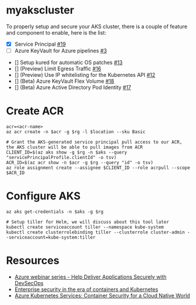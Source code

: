# myakscluster

To properly setup and secure your AKS cluster, there is a couple of feature and component to enable, here is the list:

- [X] Service Principal [#19](https://github.com/mathieu-benoit/myakscluster/issues/19)
- [ ] Azure KeyVault for Azure pipelines [#3](https://github.com/mathieu-benoit/myakscluster/issues/3)
- [] Setup kured for automatic OS patches [#13](https://github.com/mathieu-benoit/myakscluster/issues/13)
- [] (Preview) Limit Egress Traffic [#16](https://github.com/mathieu-benoit/myakscluster/issues/16)
- [] (Preview) Use IP whitelisting for the Kubernetes API [#12](https://github.com/mathieu-benoit/myakscluster/issues/12)
- [] (Beta) Azure KeyVault Flex Volume [#18](https://github.com/mathieu-benoit/myakscluster/issues/18)
- [] (Beta) Azure Active Directory Pod Identity [#17](https://github.com/mathieu-benoit/myakscluster/issues/17)

# Create ACR

```
acr=<acr-name>
az acr create -n $acr -g $rg -l $location --sku Basic

# Grant the AKS-generated service principal pull access to our ACR, the AKS cluster will be able to pull images from ACR
CLIENT_ID=$(az aks show -g $rg -n $aks --query "servicePrincipalProfile.clientId" -o tsv)
ACR_ID=$(az acr show -n $acr -g $rg --query "id" -o tsv)
az role assignment create --assignee $CLIENT_ID --role acrpull --scope $ACR_ID
```

# Configure AKS

```
az aks get-credentials -n $aks -g $rg

# Setup tiller for Helm, we will discuss about this tool later
kubectl create serviceaccount tiller --namespace kube-system
kubectl create clusterrolebinding tiller --clusterrole cluster-admin --serviceaccount=kube-system:tiller
```

# Resources

- [Azure webinar series - Help Deliver Applications Securely with DevSecOps](https://info.microsoft.com/ww-ondemand-help-deliver-applications-securely-with-devsecops-us.html)
- [Enterprise security in the era of containers and Kubernetes](https://mybuild.techcommunity.microsoft.com/sessions/77061)
- [Azure Kubernetes Services: Container Security for a Cloud Native World](https://info.cloudops.com/azure-kubernetes-services-container-security)
